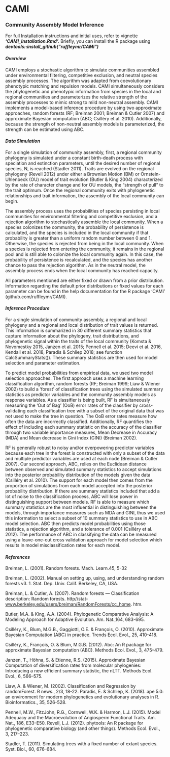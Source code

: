 # CAMI
### Community Assembly Model Inference

  For full Installation instructions and initial uses, refer to vignette _**‘CAMI_Installation.Rmd’.**_ Briefly, you can install the R package using _**devtools::install_github("ruffleymr/CAMI")**_

#### _**Overview**_

CAMI employs a stochastic algorithm to simulate communities assembled under environmental filtering, competitive exclusion, and neutral species assembly processes. The algorithm was adapted from coevolutionary phenotypic matching and repulsion models. CAMI simultaneously considers the phylogenetic and phenotypic information from species in the local and regional communities and parameterizes the relative strength of the assembly processes to mimic strong to mild non-neutral assembly. CAMI implements a model-based inference procedure by using two approximate approaches, random forests (RF; Breiman 2001; Breiman & Cutler 2007) and approximate Bayesian computation (ABC; Csilléry et al. 2010). Additionally, because the strength of non-neutral assembly models is parameterized, the strength can be estimated using ABC.

#### _**Data Simulation**_

  For a single simulation of community assembly, first, a regional community phylogeny is simulated under a constant birth-death process with speciation and extinction parameters, until the desired number of regional species, N, is reached (Stadler 2011). Traits are evolved on the regional phylogeny (Revell 2012) under either a Brownian Motion (BM) or Ornstein-Uhlenbeck (OU) model of trait evolution (Butler & King 2004) characterized by the rate of character change and for OU models, the “strength of pull” to the trait optimum. Once the regional community exits with phylogenetic relationships and trait information, the assembly of the local community can begin.

  The assembly process uses the probabilities of species persisting in local communities for environmental filtering and competitive exclusion, and a rejection algorithm to stochastically assemble the local community. When a species colonizes the community, the probability of persistence is calculated, and the species is included in the local community if that probability is greater than a uniform random number between 0 and 1. Otherwise, the species is rejected from being in the local community. When a species is rejected from entering the community, it remains in the regional pool and is still able to colonize the local community again. In this case, the probability of persistence is recalculated, and the species has another chance to pass the rejection algorithm. As in the neutral model, the assembly process ends when the local community has reached capacity.

  All parameters mentioned are either fixed or drawn from a prior distribution. Information regarding the default prior distributions or fixed values for each parameter can be found in the help documentation for the R package ‘CAMI’ (github.com/ruffleymr/CAMI).

#### _**Inference Procedure**_
  For a single simulation of community assembly, a regional and local phylogeny and a regional and local distribution of trait values is returned. This information is summarized in 30 different summary statistics that capture information about the phylogeny, trait distributions, and phylogenetic signal within the traits of the local community (Komsta & Novomestky 2015, Janzen et al. 2015; Pennell et al. 2015; Deevi et al. 2016, Kendall et al. 2018, Paradis & Schliep 2018; see function CalcSummaryStats()). These summary statistics are then used for model selection and parameter estimation.

  To predict model probabilities from empirical data, we used two model selection approaches. The first approach uses a machine learning classification algorithm, random forests (RF; Breiman 1999; Liaw & Wiener 2002) to build a ‘forest’ of classification trees using the simulated summary statistics as predictor variables and the community assembly models as response variables. As a classifier is being built, RF is simultaneously measuring the ‘Out of Bag’ (OoB) error rates of the classifier by cross-validating each classification tree with a subset of the original data that was not used to make the tree in question. The OoB error rates measure how often the data are incorrectly classified. Additionally, RF quantifies the effect of including each summary statistic on the accuracy of the classifier through two variable importance measures, Mean Decrease in Accuracy (MDA) and Mean decrease in Gini Index (GINI) (Breiman 2002).

  RF is generally robust to noisy and/or overpowering predictor variables because each tree in the forest is constructed with only a subset of the data and multiple predictor variables are used at each node (Breiman & Cutler 2007). Our second approach, ABC, relies on the Euclidean distance between observed and simulated summary statistics to accept simulations into the posterior probability distribution of the models given the data (Csilléry et al. 2010). The support for each model then comes from the proportion of simulations from each model accepted into the posterior probability distribution. If there are summary statistics included that add a lot of noise to the classification process, ABC will lose power in distinguishing support between models. RF is able to measure which summary statistics are the most influential in distinguishing between the models, through importance measures such as MDA and GINI, thus we used this information to select a subset of 10 summary statistics to use in ABC model selection. ABC then predicts model probabilities using those statistics, a rejection algorithm, and a tolerance of 0.001 (Csilléry et al. 2012). The performance of ABC in classifying the data can be measured using a leave-one-out cross validation approach for model selection which results in model misclassification rates for each model.

#### _**References**_
Breiman, L. (2001). Random forests. Mach. Learn.45, 5-32

Breiman, L. (2002). Manual on setting up, using, and understanding random forests v3. 1. Stat. Dep. Univ. Calif. Berkeley, CA, USA.

Breiman, L. & Cutler, A. (2007). Random forests — Classification description: Random forests. http//stat-www.berkeley.edu/users/breiman/RandomForests/cc_home. htm.

Butler, M.A. & King, A.A. (2004). Phylogenetic Comparative Analysis: A Modeling Approach for Adaptive Evolution. Am. Nat.,164, 683-695.

Csilléry, K., Blum, M.G.B., Gaggiotti, O.E. & François, O. (2010). Approximate Bayesian Computation (ABC) in practice. Trends Ecol. Evol., 25, 410-418.

Csilléry, K., François, O. & Blum, M.G.B. (2012). Abc: An R package for approximate Bayesian computation (ABC). Methods Ecol. Evol., 3, 475–479.

Janzen, T., Höhna, S. & Etienne, R.S. (2015). Approximate Bayesian Computation of diversification rates from molecular phylogenies: Introducing a new efficient summary statistic, the nLTT. Methods Ecol. Evol., 6, 566–575.

Liaw, A. & Wiener, M. (2002). Classification and Regression by randomForest. R news., 2/3, 18-22.
Paradis, E. & Schliep, K. (2018). ape 5.0: an environment for modern phylogenetics and evolutionary analyses in R. Bioinformatics., 35, 526-528.

Pennell, M.W., FitzJohn, R.G., Cornwell, W.K. & Harmon, L.J. (2015). Model Adequacy and the Macroevolution of Angiosperm Functional Traits. Am. Nat., 186, E33–E50.
Revell, L.J. (2012). phytools: An R package for phylogenetic comparative biology (and other things). Methods Ecol. Evol., 3, 217–223.

Stadler, T. (2011). Simulating trees with a fixed number of extant species. Syst. Biol., 60, 676–684.
